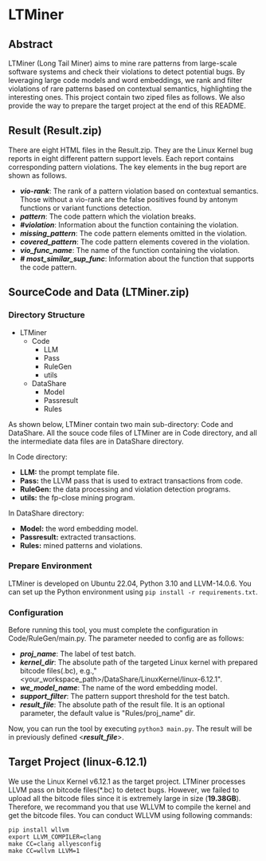 # LTMiner

## Abstract

LTMiner (Long Tail Miner) aims to mine rare patterns from large-scale software systems and check their violations to detect potential bugs. By leveraging large code models and word embeddings, we rank and filter violations of rare patterns based on contextual semantics, highlighting the interesting ones. This project contain two ziped files as follows. We also provide the way to prepare the target project at the end of this README.

## Result (Result.zip)

There are eight HTML files in the Result.zip. They are the Linux Kernel bug reports in eight different pattern support levels. Each report contains corresponding pattern violations. The key elements in the bug report are shown as follows.

- ***vio-rank***: The rank of a pattern violation based on contextual semantics. Those without a vio-rank are the false positives found by antonym functions or variant functions detection.
- ***pattern***: The code pattern which the violation breaks.
- ***#violation***: Information about the function containing the violation.
- ***missing_pattern***: The code pattern elements omitted in the violation.
- ***covered_pattern***: The code pattern elements covered in the violation.
- ***vio_func_name***: The name of the function containing the violation.
- ***# most_similar_sup_func***: Information about the function that supports the code pattern.


## SourceCode and Data (LTMiner.zip)

### Directory Structure

+ LTMiner
    + Code
        + LLM
        + Pass
        + RuleGen
        + utils
    + DataShare
        + Model
        + Passresult
        + Rules

As shown below, LTMiner contain two main sub-directory: Code and DataShare. All the souce code files of LTMiner are in Code directory, and all the intermediate data files are in DataShare directory.

In Code directory:
- **LLM:** the prompt template file.
- **Pass:** the LLVM pass that is used to extract transactions from code.
- **RuleGen:** the data processing and violation detection programs.
- **utils:** the fp-close mining program.

In DataShare directory:
- **Model:** the word embedding model.
- **Passresult:** extracted transactions.
- **Rules:** mined patterns and violations. 

### Prepare Environment

LTMiner is developed on Ubuntu 22.04, Python 3.10 and LLVM-14.0.6. You can set up the Python environment using `pip install -r requirements.txt`.

### Configuration

Before running this tool, you must complete the configuration in Code/RuleGen/main.py. The parameter needed to config are as follows:

- ***proj_name***: The label of test batch.
- ***kernel_dir***: The absolute path of the targeted Linux kernel with prepared bitcode files(.bc), e.g.,"<your_workspace_path>/DataShare/LinuxKernel/linux-6.12.1".
- ***we_model_name***: The name of the word embedding model.
- ***support_filter***: The pattern support threshold for the test batch.
- ***result_file***: The absolute path of the result file. It is an optional parameter, the default value is "Rules/proj_name" dir.

Now, you can run the tool by executing `python3 main.py`. The result will be in previously defined <***result_file***>.


## Target Project (linux-6.12.1)

We use the Linux Kernel v6.12.1 as the target project. LTMiner processes LLVM pass on bitcode files(*.bc) to detect bugs. However, we failed to upload all the bitcode files since it is extremely large in size (**19.38GB**). Therefore, we recommand you that use WLLVM to compile the kernel and get the bitcode files. You can conduct WLLVM using following commands:

```
pip install wllvm
export LLVM_COMPILER=clang
make CC=clang allyesconfig
make CC=wllvm LLVM=1
```


